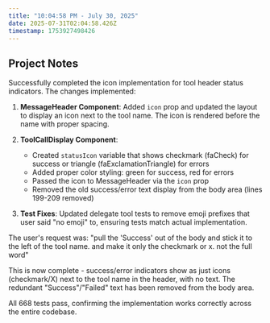 ```yaml
---
title: "10:04:58 PM - July 30, 2025"
date: 2025-07-31T02:04:58.426Z
timestamp: 1753927498426
---
```


## Project Notes

Successfully completed the icon implementation for tool header status indicators. The changes implemented:

1. **MessageHeader Component**: Added `icon` prop and updated the layout to display an icon next to the tool name. The icon is rendered before the name with proper spacing.

2. **ToolCallDisplay Component**: 
   - Created `statusIcon` variable that shows checkmark (faCheck) for success or triangle (faExclamationTriangle) for errors
   - Added proper color styling: green for success, red for errors
   - Passed the icon to MessageHeader via the `icon` prop
   - Removed the old success/error text display from the body area (lines 199-209 removed)

3. **Test Fixes**: Updated delegate tool tests to remove emoji prefixes that user said "no emoji" to, ensuring tests match actual implementation.

The user's request was: "pull the 'Success' out of the body and stick it to the left of the tool name. and make it only the checkmark or x. not the full word"

This is now complete - success/error indicators show as just icons (checkmark/X) next to the tool name in the header, with no text. The redundant "Success"/"Failed" text has been removed from the body area.

All 668 tests pass, confirming the implementation works correctly across the entire codebase.
